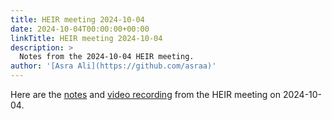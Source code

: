 ```yaml
---
title: HEIR meeting 2024-10-04
date: 2024-10-04T00:00:00+00:00
linkTitle: HEIR meeting 2024-10-04
description: >
  Notes from the 2024-10-04 HEIR meeting.
author: '[Asra Ali](https://github.com/asraa)'
---
```


Here are the
[notes](https://docs.google.com/document/d/1tlC-g3JKOB9wxfQMEJnKQk0C0eBdtBCzZX8ck7J37fI/edit?usp=sharing)
and
[video recording](https://drive.google.com/file/d/1OFfrwWesFpxVHw2DFuNAxSB8seLG_tr1/view?usp=sharing)
from the HEIR meeting on 2024-10-04.

<!-- mdformat global-off -->
